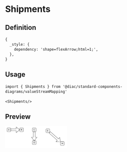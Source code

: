 # Shipments

## Definition

```
{
  _style: { 
    dependency: 'shape=flexArrow;html=1;',
  },
}
```

## Usage

```
import { Shipments } from '@diac/standard-components-diagrams/valueStreamMapping'

<Shipments/>
```

## Preview

<img src="./shipments.png" width="200"/>
